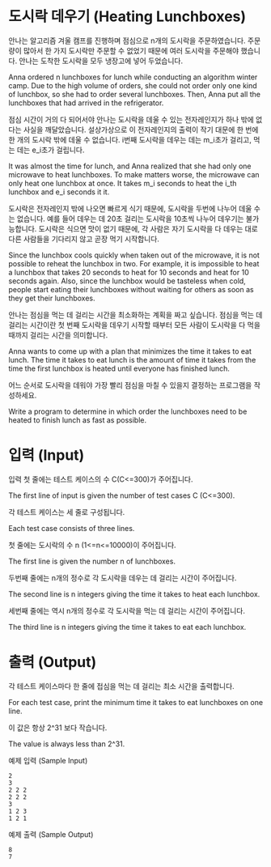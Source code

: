 # 도시락 데우기 (Heating Lunchboxes)

안나는 알고리즘 겨울 캠프를 진행하며 점심으로 n개의 도시락을 주문하였습니다. 주문량이 많아서 한 가지 도시락만 주문할 수 없었기 때문에 여러 도시락을 주문해야 했습니다. 안나는 도착한 도시락을 모두 냉장고에 넣어 두었습니다.

Anna ordered n lunchboxes for lunch while conducting an algorithm winter camp. Due to the high volume of orders, she could not order only one kind of lunchbox, so she had to order several lunchboxes. Then, Anna put all the lunchboxes that had arrived in the refrigerator.

점심 시간이 거의 다 되어서야 안나는 도시락을 데울 수 있는 전자레인지가 하나 밖에 없다는 사실을 깨달았습니다. 설상가상으로 이 전자레인지의 출력이 작기 대문에 한 번에 한 개의 도시락 밖에 데울 수 없습니다. i번째 도시락을 데우는 데는 m_i초가 걸리고, 먹는 데는 e_i초가 걸립니다.

It was almost the time for lunch, and Anna realized that she had only one microwave to heat lunchboxes. To make matters worse, the microwave can only heat one lunchbox at once. It takes m_i seconds to heat the i_th lunchbox and e_i seconds it it.

도시락은 전자레인지 밖에 나오면 빠르게 식기 때문에, 도시락을 두번에 나누어 데울 수는 없습니다. 예를 들어 데우는 데 20초 걸리는 도시락을 10초씩 나누어 데우기는 불가능합니다. 도시락은 식으면 맛이 없기 때문에, 각 사람은 자기 도시락을 다 데우는 대로 다른 사람들을 기다리지 않고 곧장 먹기 시작합니다.

Since the lunchbox cools quickly when taken out of the microwave, it is not possible to reheat the lunchbox in two. For example, it is impossible to heat a lunchbox that takes 20 seconds to heat for 10 seconds and heat for 10 seconds again. Also, since the lunchbox would be tasteless when cold, people start eating their lunchboxes without waiting for others as soon as they get their lunchboxes.

안나는 점심을 먹는 데 걸리는 시간을 최소화하는 계획을 짜고 싶습니다. 점심을 먹는 데 걸리는 시간이란 첫 번째 도시락을 데우기 시작할 때부터 모든 사람이 도시락을 다 먹을 때까지 걸리는 시간을 의미합니다.

Anna wants to come up with a plan that minimizes the time it takes to eat lunch. The time it takes to eat lunch is the amount of time it takes from the time the first lunchbox is heated until everyone has finished lunch.

어느 순서로 도시락을 데워야 가장 빨리 점심을 마칠 수 있을지 결정하는 프로그램을 작성하세요.

Write a program to determine in which order the lunchboxes need to be heated to finish lunch as fast as possible.

# 입력 (Input)

입력 첫 줄에는 테스트 케이스의 수 C(C<=300)가 주어집니다.

The first line of input is given the number of test cases C (C<=300).

각 테스트 케이스는 세 줄로 구성됩니다.

Each test case consists of three lines.

첫 줄에는 도시락의 수 n (1<=n<=10000)이 주어집니다.

The first line is given the number n of lunchboxes.

두번째 줄에는 n개의 정수로 각 도시락을 데우는 데 걸리는 시간이 주어집니다.

The second line is n integers giving the time it takes to heat each lunchbox.

세번째 줄에는 역시 n개의 정수로 각 도시락을 먹는 데 걸리는 시간이 주어집니다.

The third line is n integers giving the time it takes to eat each lunchbox.

# 출력 (Output)

각 테스트 케이스마다 한 줄에 접심을 먹는 데 걸리는 최소 시간을 출력합니다.

For each test case, print the minimum time it takes to eat lunchboxes on one line.

이 값은 항상 2^31 보다 작습니다.

The value is always less than 2^31.

예제 입력 (Sample Input)

```
2
3
2 2 2
2 2 2
3
1 2 3
1 2 1
```

예제 출력 (Sample Output)

```
8
7
```
